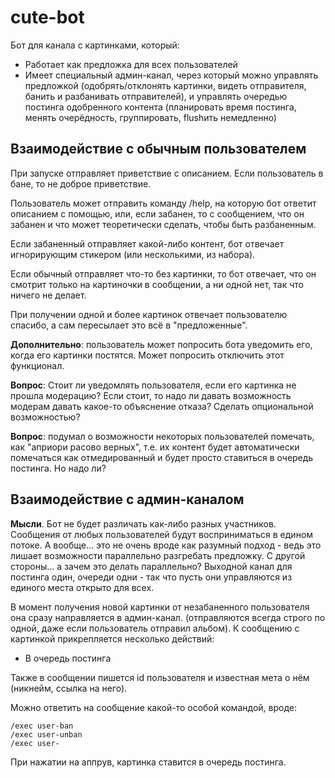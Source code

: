 # cute-bot

Бот для канала с картинками, который:

- Работает как предложка для всех пользователей
- Имеет специальный админ-канал, через который можно управлять предложкой (одобрять/отклонять картинки, видеть отправителя, банить и разбанивать отправителей), и управлять очередью постинга одобренного контента (планировать время постинга, менять очерёдность, группировать, flushить немедленно)

## Взаимодействие с обычным пользователем

При запуске отправляет приветствие с описанием. Если пользователь в бане, то не доброе приветствие.

Пользователь может отправить команду /help, на которую бот ответит описанием с помощью, или, если забанен, то с сообщением, что он забанен и что может теоретически сделать, чтобы быть разбаненным.

Если забаненный отправляет какой-либо контент, бот отвечает игнорирующим стикером (или несколькими, из набора).

Если обычный отправляет что-то без картинки, то бот отвечает, что он смотрит только на картиночки в сообщении, а ни одной нет, так что ничего не делает.

При получении одной и более картинок отвечает пользователю спасибо, а сам пересылает это всё в "предложенные".

**Дополнительно**: пользователь может попросить бота уведомить его, когда его картинки постятся. Может попросить отключить этот функционал.

**Вопрос**: Стоит ли уведомлять пользователя, если его картинка не прошла модерацию? Если стоит, то надо ли давать возможность модерам давать какое-то объяснение отказа? Сделать опциональной возможностью?

**Вопрос**: подумал о возможности некоторых пользователей помечать, как "априори расово верных", т.е. их контент будет автоматически помечаться как отмедированный и будет просто ставиться в очередь постинга. Но надо ли?

## Взаимодействие с админ-каналом

**Мысли**. Бот не будет различать как-либо разных участников. Сообщения от любых пользователей будут восприниматься в едином потоке. А вообще... это не очень вроде как разумный подход - ведь это лишает возможности параллельно разгребать предложку. С другой стороны... а зачем это делать параллельно? Выходной канал для постинга один, очереди одни - так что пусть они управляются из единого места открыто для всех.

В момент получения новой картинки от незабаненного пользователя она сразу направляется в админ-канал. (отправляются всегда строго по одной, даже если пользователь отправил альбом). К сообщению с картинкой прикрепляется несколько действий:

- В очередь постинга

Также в сообщении пишется id пользователя и известная мета о нём (никнейм, ссылка на него).

Можно ответить на сообщение какой-то особой командой, вроде:

```
/exec user-ban
/exec user-unban
/exec user-
```

При нажатии на аппрув, картинка ставится в очередь постинга.
